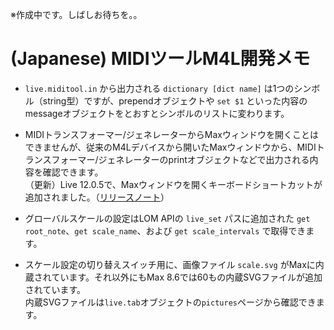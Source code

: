 ※作成中です。しばしお待ちを。。

# (Japanese) MIDIツールM4L開発メモ 

* `live.miditool.in` から出力される `dictionary [dict name]` は1つのシンボル（string型）ですが、prependオブジェクトや `set $1` といった内容のmessageオブジェクトをとおすとシンボルのリストに変わります。

* MIDIトランスフォーマー/ジェネレーターからMaxウィンドウを開くことはできませんが、従来のM4Lデバイスから開いたMaxウィンドウから、MIDIトランスフォーマー/ジェネレーターのprintオブジェクトなどで出力される内容を確認できます。<br>
（更新）Live 12.0.5で、Maxウィンドウを開くキーボードショートカットが追加されました。（[リリースノート](https://www.ableton.com/release-notes/live-12/#Live12.0.5PublicReleaseNotes(WIP)-MaxforLive)）

* グローバルスケールの設定はLOM APIの `live_set` パスに追加された `get root_note`、`get scale_name`、および `get scale_intervals` で取得できます。

* スケール設定の切り替えスイッチ用に、画像ファイル `scale.svg` がMaxに内蔵されています。それ以外にもMax 8.6では60もの内蔵SVGファイルが追加されています。<br>
内蔵SVGファイルは`live.tab`オブジェクトの`pictures`ページから確認できます。
